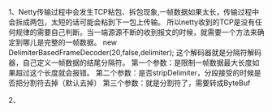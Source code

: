 1、Netty传输过程中会发生TCP粘包、拆包现象,一帧数据如果太长，传输过程中会拆成两包，太短的话可能会粘到下一包上传输。
    所以netty收到的TCP是没有任何规律的需要自己判断。当一端源源不断的收到报文的时候，就需要一个方法来确定到哪儿是完整的一帧数据。
    new DelimiterBasedFrameDecoder(20,false,delimiter);
    这个解码器就是分隔符解码器，自己定义一帧数据的结尾分隔符。
    第一个参数：是限制一帧数据最大长度如果超过这个长度就会报错。
    第二个参数：是否stripDelimiter，分段接受的时候是否把分割符去掉（默认去掉）
    第三个参数：就是分割符了，需要转成ByteBuf

2、